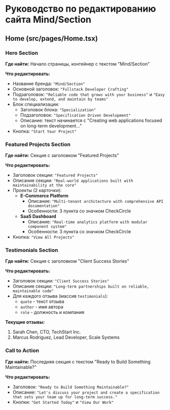 # Руководство по редактированию сайта Mind/Section

## Home (src/pages/Home.tsx)

### Hero Section
**Где найти:** Начало страницы, контейнер с текстом "Mind/Section"

**Что редактировать:**
- Название бренда: `"Mind/Section"`
- Основной заголовок: `"Fullstack Developer Crafting"`
- Подзаголовок: `"Reliable code that grows with your business"` и `"Easy to develop, extend, and maintain by teams"`
- Блок специализации:
  - Заголовок блока: `"Specialization"`
  - Подзаголовок: `"Specification Driven Development"`
  - Описание: текст начинается с "Creating web applications focused on long-term development..."
- Кнопка: `"Start Your Project"`

### Featured Projects Section
**Где найти:** Секция с заголовком "Featured Projects"

**Что редактировать:**
- Заголовок секции: `"Featured Projects"`
- Описание секции: `"Real-world applications built with maintainability at the core"`
- Проекты (2 карточки):
  - **E-Commerce Platform**
    - Описание: `"Multi-tenant architecture with comprehensive API documentation"`
    - Особенности: 3 пункта со значком CheckCircle
  - **SaaS Dashboard**
    - Описание: `"Real-time analytics platform with modular component system"`
    - Особенности: 3 пункта со значком CheckCircle
- Кнопка: `"View All Projects"`

### Testimonials Section  
**Где найти:** Секция с заголовком "Client Success Stories"

**Что редактировать:**
- Заголовок секции: `"Client Success Stories"`
- Описание секции: `"Long-term partnerships built on reliable, maintainable code"`
- Для каждого отзыва (массив `testimonials`):
  - `quote` - текст отзыва
  - `author` - имя автора
  - `role` - должность и компания

**Текущие отзывы:**
1. Sarah Chen, CTO, TechStart Inc.
2. Marcus Rodriguez, Lead Developer, Scale Systems

### Call to Action
**Где найти:** Последняя секция с текстом "Ready to Build Something Maintainable?"

**Что редактировать:**
- Заголовок: `"Ready to Build Something Maintainable?"`
- Описание: `"Let's discuss your project and create a specification that sets your team up for long-term success."`
- Кнопки: `"Get Started Today"` и `"View Our Work"`
